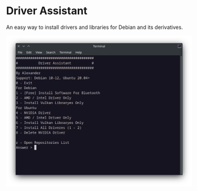 # Driver Assistant
An easy way to install drivers and libraries for Debian and its derivatives.

![screenshot](./screenshots/screenshot.png)
